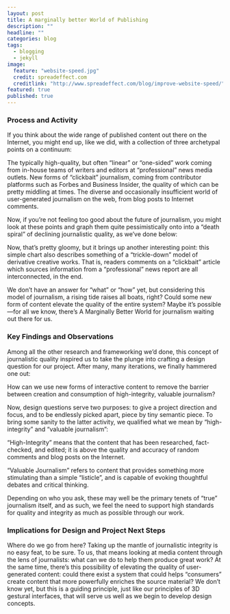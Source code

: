 ```yaml
---
layout: post
title: A marginally better World of Publishing
description: ""
headline: ""
categories: blog
tags: 
  - blogging
  - jekyll
image: 
  feature: "website-speed.jpg"
  credit: spreadeffect.com
  creditlink: "http://www.spreadeffect.com/blog/improve-website-speed/"
featured: true
published: true
---
```


### Process and Activity

If you think about the wide range of published content out there on the Internet, you might end up, like we did, with a collection of three archetypal points on a continuum:

The typically high-quality, but often “linear” or “one-sided” work coming from in-house teams of writers and editors at “professional” news media outlets.
New forms of “clickbait” journalism, coming from contributor platforms such as Forbes and Business Insider, the quality of which can be pretty middling at times.
The diverse and occasionally insufficient world of user-generated journalism on the web, from blog posts to Internet comments.

Now, if you’re not feeling too good about the future of journalism, you might look at these points and graph them quite pessimistically onto into a “death spiral” of declining journalistic quality, as we’ve done below:

Now, that’s pretty gloomy, but it brings up another interesting point: this simple chart also describes something of a “trickle-down” model of derivative creative works. That is, readers comments on a “clickbait” article which sources information from a “professional” news report are all interconnected, in the end.

We don’t have an answer for “what” or “how” yet, but considering this model of journalism, a rising tide raises all boats, right? Could some new form of content elevate the quality of the entire system? Maybe it’s possible—for all we know, there’s A Marginally Better World for journalism waiting out there for us.

### Key Findings and Observations

Among all the other research and frameworking we’d done, this concept of journalistic quality inspired us to take the plunge into crafting a design question for our project. After many, many iterations, we finally hammered one out:

How can we use new forms of interactive content to remove the barrier between creation and consumption of high-integrity, valuable journalism?

Now, design questions serve two purposes: to give a project direction and focus, and to be endlessly picked apart, piece by tiny semantic piece. To bring some sanity to the latter activity, we qualified what we mean by “high-integrity” and “valuable journalism”:

“High-Integrity” means that the content that has been researched, fact-checked, and edited; it is above the quality and accuracy of random comments and blog posts on the Internet.

“Valuable Journalism” refers to content that provides something more stimulating than a simple “listicle”, and is capable of evoking thoughtful debates and critical thinking.

Depending on who you ask, these may well be the primary tenets of “true” journalism itself, and as such, we feel the need to support high standards for quality and integrity as much as possible through our work.

### Implications for Design and Project Next Steps

Where do we go from here?
Taking up the mantle of journalistic integrity is no easy feat, to be sure. To us, that means looking at media content through the lens of journalists: what can we do to help them produce great work? At the same time, there’s this possibility of elevating the quality of user-generated content: could there exist a system that could helps “consumers” create content that more powerfully enriches the source material? We don’t know yet, but this is a guiding principle, just like our principles of 3D gestural interfaces, that will serve us well as we begin to develop design concepts.